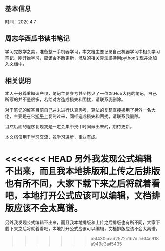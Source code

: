 ## 基本信息
时间：2020.4.7
## 周志华西瓜书读书笔记
学习完数学之美，准备整一手机器学习，本文档主要记录自己机器学习中相关学习笔记，刚开始学习，应该会不断更新，涉及的相关算法坚持用python复现并添加入文档中。

## 相关说明
本人十分尊重知识产权，笔记主要参考甚至拷贝了一位GitHub大佬的笔记，自己所写的并不是很多，若给对方造成损失和困扰，请联系我删除。

对于笔记的解答目前自己并未进行认真思考，算法的复现直接挪用了另外一名大佬，主要是在它[知乎上](https://zhuanlan.zhihu.com/c_1013850291887845376)复制过来，同样造成损失和困扰，请联系我删除。

当然后面的程序复现我是一定会集中找个时间做出来的，期待更新。

本文档仅用于学习交流，祝学习进步，事业有成。

<<<<<<< HEAD
另外我发现公式编辑不出来，而且我本地排版和上传之后排版也有所不同，大家下载下来之后将就着看吧，本地打开公式应该可以编辑，文档排版应该不会太离谱。
=======
另外我发现公式编辑不出来，而且我本地排版和上传之后排版也有所不同，大家下载下来之后将就着看吧，本地打开公式应该可以编辑，文档排版应该不会太离谱。
>>>>>>> b5f430cdad2572c1b7ddc6f4c918a949e3ad5435
